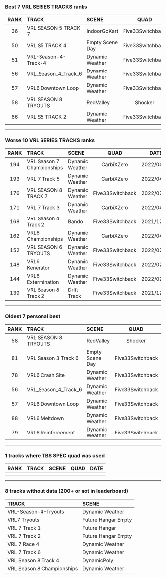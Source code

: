 ### Best 7 VRL SERIES TRACKS ranks
|RANK|TRACK|SCENE|QUAD|DATE|
|:---:|:---|:---|:---:|:---:|
|36|VRL SEASON 5 TRACK 7|IndoorGoKart|Five33Switchback|2022/02/09|
|50|VRL S5 TRACK 4|Empty Scene Day|Five33Switchback|2021/12/18|
|51|VRL-Season-4-Track-4|Dynamic Weather|Five33Switchback|2021/12/15|
|56|VRL_Season_4_Track_6|Dynamic Weather|Five33Switchback|2021/10/27|
|57|VRL6 Downtown Loop|Dynamic Weather|Five33Switchback|2021/12/15|
|58|VRL SEASON 8 TRYOUTS|RedValley|Shocker|2021/10/10|
|66|VRL S5 TRACK 2|Dynamic Weather|Five33Switchback|2021/12/18|
---
### Worse 10 VRL SERIES TRACKS ranks
|RANK|TRACK|SCENE|QUAD|DATE|
|:---:|:---|:---|:---:|:---:|
|194|VRL Season 7 Championships|Dynamic Weather|CarbiXZero|2022/04/13|
|193|VRL 7 Track 5|Dynamic Weather|CarbiXZero|2022/04/12|
|176|VRL SEASON 8 TRACK 7|Dynamic Weather|Five33Switchback|2022/02/05|
|171|VRL 7 Track 3|Dynamic Weather|CarbiXZero|2022/04/12|
|168|VRL Season 4 Track 2|Bando|Five33Switchback|2021/12/17|
|162|VRL6 Championships|Dynamic Weather|CarbiXZero|2022/04/14|
|152|VRL SEASON 6 TRYOUTS|Dynamic Weather|Five33Switchback|2022/02/05|
|148|VRL6 Kenerator|Dynamic Weather|Five33Switchback|2022/02/03|
|144|VRL6 Extermination|Dynamic Weather|Five33Switchback|2022/02/04|
|139|VRL Season 8 Track 2|Drift Track|Five33Switchback|2021/12/16|
---
### Oldest 7 personal best
|RANK|TRACK|SCENE|QUAD|DATE|
|:---:|:---|:---|:---:|:---:|
|58|VRL SEASON 8 TRYOUTS|RedValley|Shocker|2021/10/10|
|81|VRL Season 3 Track 6|Empty Scene Day|Five33Switchback|2021/10/26|
|78|VRL6 Crash Site|Dynamic Weather|Five33Switchback|2021/10/27|
|56|VRL_Season_4_Track_6|Dynamic Weather|Five33Switchback|2021/10/27|
|57|VRL6 Downtown Loop|Dynamic Weather|Five33Switchback|2021/12/15|
|88|VRL6 Meltdown|Dynamic Weather|Five33Switchback|2021/12/15|
|79|VRL6 Reinforcement|Dynamic Weather|Five33Switchback|2021/12/15|
---
### 1 tracks where TBS SPEC quad was used
|RANK|TRACK|SCENE|QUAD|DATE|
|:---:|:---|:---|:---:|:---:|
||||||
---
### 8 tracks without data (200+ or not in leaderboard)
|TRACK|SCENE|
|:---|:---|
|VRL-Season-4-Tryouts|Dynamic Weather|
|VRL7 Tryouts|Future Hangar Empty|
|VRL 7 Track 1|Future Hangar|
|VRL 7 Track 2|Future Hangar Empty|
|VRL 7 Race 4|Dynamic Weather|
|VRL 7 Track 6|Dynamic Weather|
|VRL Season 8 Track 4|DynamicPoly|
|VRL Season 8 Championships|Dynamic Weather|
